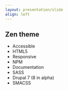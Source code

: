 ```yaml
---
layout: presentation/slide
align: left
---
```

## Zen theme

- Accessible
- HTML5
- Responsive
- NPM
- Documentation
- SASS
- Drupal 7 (8 in alpha)
- SMACSS
